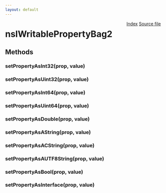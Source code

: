 ```yaml
---
layout: default
---
```

<div class='links' style='float:right'><a href="../index.html">Index</a>
<a href="http://dxr.mozilla.org/mozilla-central/source/xpcom/ds/nsIWritablePropertyBag2.idl">Source file</a>
</div>

# nsIWritablePropertyBag2 #

## Methods ##

### setPropertyAsInt32(prop, value) ###

### setPropertyAsUint32(prop, value) ###

### setPropertyAsInt64(prop, value) ###

### setPropertyAsUint64(prop, value) ###

### setPropertyAsDouble(prop, value) ###

### setPropertyAsAString(prop, value) ###

### setPropertyAsACString(prop, value) ###

### setPropertyAsAUTF8String(prop, value) ###

### setPropertyAsBool(prop, value) ###

### setPropertyAsInterface(prop, value) ###
